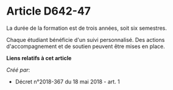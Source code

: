 # Article D642-47

La durée de la formation est de trois années, soit six semestres.

Chaque étudiant bénéficie d'un suivi personnalisé. Des actions d'accompagnement et de soutien peuvent être mises en place.

**Liens relatifs à cet article**

_Créé par_:

  - Décret n°2018-367 du 18 mai 2018 - art. 1
